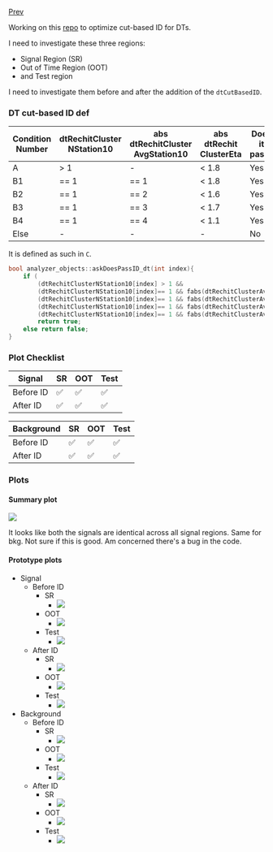 [Prev](/B-parking/Thur_May_25_2023.md)

Working on this [repo](https://github.com/ucsd-hep-ex/B-ParkingLLPs/tree/dtIDinvestigation) to optimize cut-based ID for DTs.

I need to investigate these three regions:
* Signal Region (SR)
* Out of Time Region (OOT)
* and Test region

I need to investigate them before and after the addition of the `dtCutBasedID`.

### DT cut-based ID def

| Condition Number | dtRechitCluster NStation10 | abs dtRechitCluster AvgStation10 | abs dtRechit ClusterEta | Does it pass? |
| ---------------- | ------------------------- | --------------------------------- | ------------------------ | ------------- |
| A                | > 1                       | -                                 | < 1.8                    | Yes           |
| B1               | == 1                      | == 1                              | < 1.8                    | Yes           |
| B2               | == 1                      | == 2                              | < 1.6                    | Yes           |
| B3               | == 1                      | == 3                              | < 1.7                    | Yes           |
| B4               | == 1                      | == 4                              | < 1.1                    | Yes           |
| Else             | -                         | -                                 | -                        | No            |

It is defined as such in `C`.

```C
bool analyzer_objects::askDoesPassID_dt(int index){                                                                                       // loggit
    if (                                                                                                                                  // loggit
        (dtRechitClusterNStation10[index] > 1 &&                                                fabs(dtRechitClusterEta[index])<1.8) ||   // loggit
        (dtRechitClusterNStation10[index]== 1 && fabs(dtRechitClusterAvgStation10[index])==1 && fabs(dtRechitClusterEta[index])<1.8) ||   // loggit
        (dtRechitClusterNStation10[index]== 1 && fabs(dtRechitClusterAvgStation10[index])==2 && fabs(dtRechitClusterEta[index])<1.6) ||   // loggit
        (dtRechitClusterNStation10[index]== 1 && fabs(dtRechitClusterAvgStation10[index])==3 && fabs(dtRechitClusterEta[index])<1.7) ||   // loggit
        (dtRechitClusterNStation10[index]== 1 && fabs(dtRechitClusterAvgStation10[index])==4 && fabs(dtRechitClusterEta[index])<1.1) )    // loggit
        return true;                                                                                                                      // loggit
    else return false;                                                                                                                    // loggit
}
```

### Plot Checklist

| Signal    | SR  | OOT | Test |
| --------- | --- | --- | ---- |
| Before ID | ✅  | ✅  | ✅   |
| After ID  | ✅  | ✅  | ✅   |

| Background | SR  | OOT | Test |
| ---------- | --- | --- | ---- |
| Before ID  | ✅  | ✅  | ✅   |
| After ID   | ✅  | ✅  | ✅   |

### Plots

#### Summary plot

![](/B-parking/Sun_Jul_02_2023/summary_plot.png)

It looks like both the signals are identical across all signal regions. 
Same for bkg.
Not sure if this is good.
Am concerned there's a bug in the code.

#### Prototype plots

* Signal
	* Before ID
		* SR 
			* ![](/B-parking/Sun_Jul_02_2023/signal/dtRechitClusterSize_SR_predtID.jpeg)
		* OOT
			* ![](/B-parking/Sun_Jul_02_2023/signal/dtRechitClusterSize_OOT_predtID.jpeg)
		* Test
			* ![](/B-parking/Sun_Jul_02_2023/signal/dtRechitClusterSize_Test_predtID.jpeg)
	* After ID
		* SR 
			* ![](/B-parking/Sun_Jul_02_2023/signal/dtRechitClusterSize_SR_postdtID.jpeg)
		* OOT
			* ![](/B-parking/Sun_Jul_02_2023/signal/dtRechitClusterSize_OOT_postdtID.jpeg)
		* Test
			* ![](/B-parking/Sun_Jul_02_2023/signal/dtRechitClusterSize_Test_postdtID.jpeg)
* Background
	* Before ID
		* SR
			* ![](/B-parking/Sun_Jul_02_2023/background/dtRechitClusterSize_SR_predtID.jpeg)
		* OOT
			* ![](/B-parking/Sun_Jul_02_2023/background/dtRechitClusterSize_OOT_predtID.jpeg)
		* Test
			* ![](/B-parking/Sun_Jul_02_2023/background/dtRechitClusterSize_test_predtID.jpeg)
	* After ID
		* SR
			* ![](/B-parking/Sun_Jul_02_2023/background/dtRechitClusterSize_SR_postdtID.jpeg)
		* OOT
			* ![](/B-parking/Sun_Jul_02_2023/background/dtRechitClusterSize_OOT_postdtID.jpeg)
		* Test
			* ![](/B-parking/Sun_Jul_02_2023/background/dtRechitClusterSize_test_postdtID.jpeg)
